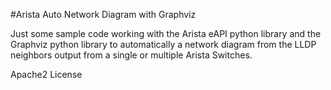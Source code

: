 #Arista Auto Network Diagram with Graphviz

Just some sample code working with the Arista eAPI python library and the Graphviz python library to automatically
a network diagram from the LLDP neighbors output from a single or multiple Arista Switches.

Apache2 License
